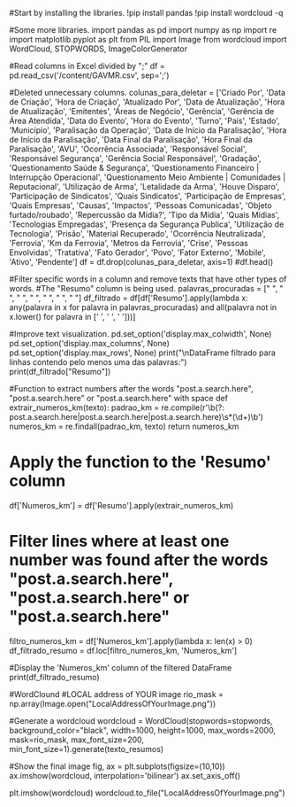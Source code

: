 #Start by installing the libraries.
!pip install pandas
!pip install wordcloud -q

#Some more libraries.
import pandas as pd
import numpy as np
import re
import matplotlib.pyplot as plt
from PIL import Image
from wordcloud import WordCloud, STOPWORDS, ImageColorGenerator

#Read columns in Excel divided by ";"
df = pd.read_csv('/content/GAVMR.csv', sep=';')

#Deleted unnecessary columns.
colunas_para_deletar = ['Criado Por', 'Data de Criação', 'Hora de Criação', 'Atualizado Por', 'Data de Atualização', 'Hora de Atualização', 'Emitentes', 'Áreas de Negócio', 'Gerência', 'Gerência de Área Atendida', 'Data do Evento', 'Hora do Evento', 'Turno', 'País', 'Estado', 'Município', 'Paralisação da Operação', 'Data de Início da Paralisação', 'Hora de Início da Paralisação', 'Data Final da Paralisação', 'Hora Final da Paralisação', 'AVU', 'Ocorrência Associada', 'Responsável Social', 'Responsável Segurança', 'Gerência Social Responsável', 'Gradação', 'Questionamento Saúde & Segurança', 'Questionamento Financeiro | Interrupção Operacional', 'Questionamento Meio Ambiente | Comunidades | Reputacional', 'Utilização de Arma', 'Letalidade da Arma', 'Houve Disparo', 'Participação de Sindicatos', 'Quais Sindicatos', 'Participação de Empresas', 'Quais Empresas', 'Causas', 'Impactos', 'Pessoas Comunicadas', 'Objeto furtado/roubado', 'Repercussão da Mídia?', 'Tipo da Mídia', 'Quais Mídias', 'Tecnologias Empregadas', 'Presença da Segurança Publica', 'Utilização de Tecnologia', 'Prisão', 'Material Recuperado', 'Ocorrência Neutralizada',	'Ferrovia', 'Km da Ferrovia',	'Metros da Ferrovia',	'Crise', 'Pessoas Envolvidas',	'Tratativa', 'Fato Gerador',	'Povo',	'Fator Externo', 'Mobile',	'Ativo',	'Pendente']
df = df.drop(colunas_para_deletar, axis=1)
#df.head()

#Filter specific words in a column and remove texts that have other types of words.
#The "Resumo" column is being used.
palavras_procuradas = [" ", " ", " ", " ", " ", " ", " "]
df_filtrado = df[df['Resumo'].apply(lambda x: any(palavra in x for palavra in palavras_procuradas) and all(palavra not in x.lower() for palavra in [' ', ' ', ' ']))]

#Improve text visualization.
pd.set_option('display.max_colwidth', None)
pd.set_option('display.max_columns', None)
pd.set_option('display.max_rows', None)
print("\nDataFrame filtrado para linhas contendo pelo menos uma das palavras:")
print(df_filtrado["Resumo"])

#Function to extract numbers after the words "post.a.search.here", "post.a.search.here" or "post.a.search.here" with space
def extrair_numeros_km(texto):
    padrao_km = re.compile(r'\b(?: post.a.search.here|post.a.search.here|post.a.search.here)\s*(\d+)\b')
    numeros_km = re.findall(padrao_km, texto)
    return numeros_km

# Apply the function to the 'Resumo' column
df['Numeros_km'] = df['Resumo'].apply(extrair_numeros_km)

# Filter lines where at least one number was found after the words "post.a.search.here", "post.a.search.here" or "post.a.search.here"
filtro_numeros_km = df['Numeros_km'].apply(lambda x: len(x) > 0)
df_filtrado_resumo = df.loc[filtro_numeros_km, 'Numeros_km']

#Display the 'Numeros_km' column of the filtered DataFrame
print(df_filtrado_resumo)

#WordClound
#LOCAL address of YOUR image
rio_mask = np.array(Image.open("LocalAddressOfYourImage.png"))

#Generate a wordcloud
wordcloud = WordCloud(stopwords=stopwords,
                      background_color="black",
                      width=1000, height=1000, max_words=2000,
                      mask=rio_mask, max_font_size=200,
                      min_font_size=1).generate(texto_resumos)

#Show the final image
fig, ax = plt.subplots(figsize=(10,10))
ax.imshow(wordcloud, interpolation='bilinear')
ax.set_axis_off()

plt.imshow(wordcloud)
wordcloud.to_file("LocalAddressOfYourImage.png")



